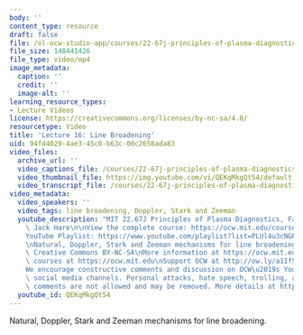 ```yaml
---
body: ''
content_type: resource
draft: false
file: /ol-ocw-studio-app/courses/22-67j-principles-of-plasma-diagnostics-fall-2023/ocw_2267_lecture16_line_broadening_360p_16_9.mp4
file_size: 148441426
file_type: video/mp4
image_metadata:
  caption: ''
  credit: ''
  image-alt: ''
learning_resource_types:
- Lecture Videos
license: https://creativecommons.org/licenses/by-nc-sa/4.0/
resourcetype: Video
title: 'Lecture 16: Line Broadening'
uid: 94fd4029-4ae3-45c0-b63c-00c2658ada83
video_files:
  archive_url: ''
  video_captions_file: /courses/22-67j-principles-of-plasma-diagnostics-fall-2023/1_UBUoUgVrQpiTHj3cxYmwowqCxUiUNPG_transcript.webvtt
  video_thumbnail_file: https://img.youtube.com/vi/QEKqMkgQt54/default.jpg
  video_transcript_file: /courses/22-67j-principles-of-plasma-diagnostics-fall-2023/1_UBUoUgVrQpiTHj3cxYmwowqCxUiUNPG_transcript.pdf
video_metadata:
  video_speakers: ''
  video_tags: line broadening, Doppler, Stark and Zeeman
  youtube_description: "MIT 22.67J Principles of Plasma Diagnostics, Fall 2023\nInstructor:\
    \ Jack Hare\n\nView the complete course: https://ocw.mit.edu/courses/22-67j-principles-of-plasma-diagnostics-fall-2023/\n\
    YouTube Playlist: https://www.youtube.com/playlist?list=PLUl4u3cNGP61wK-NwYKZMuABl_eHBmhu4\n\
    \nNatural, Doppler, Stark and Zeeman mechanisms for line broadening.\n\nLicense:\
    \ Creative Commons BY-NC-SA\nMore information at https://ocw.mit.edu/terms\nMore\
    \ courses at https://ocw.mit.edu\nSupport OCW at http://ow.ly/a1If50zVRlQ\n\n\
    We encourage constructive comments and discussion on OCW\u2019s YouTube and other\
    \ social media channels. Personal attacks, hate speech, trolling, and inappropriate\
    \ comments are not allowed and may be removed. More details at https://ocw.mit.edu/comments.\n"
  youtube_id: QEKqMkgQt54
---
```

Natural, Doppler, Stark and Zeeman mechanisms for line broadening.